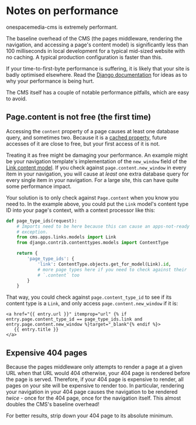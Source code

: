 # Notes on performance

onespacemedia-cms is extremely performant.

The baseline overhead of the CMS (the pages middleware, rendering the navigation, and accessing a page's content model) is significantly less than 100 milliseconds in local development for a typical mid-sized website with no caching.
A typical production configuration is faster than this.

If your time-to-first-byte performance is suffering, it is likely that your site is badly optimised elsewhere.
Read the [Django documentation](https://docs.djangoproject.com/en/dev/topics/performance/) for ideas as to why your performance is being hurt.

The CMS itself has a couple of notable performance pitfalls, which are easy to avoid.

## Page.content is not free (the first time)

Accessing the `content` property of a page causes at least one database query, and sometimes two.
Because it is a [cached property](https://docs.djangoproject.com/en/dev/ref/utils/#django.utils.functional.cached_property),
future accesses of it are close to free, but your first access of it is not.

Treating it as free might be damaging your performance.
An example might be your navigation template's implementation of the `new_window` field of the [Link content model](links-app.md).
If you check against `page.content.new_window` in every item in your navigation, you will cause at _least_ one extra database query for every single item in your navigation.
For a large site, this can have quite some performance impact.

Your solution is to only check against `Page.content` when you know you need to.
In the example above, you could put the `Link` model's content type ID into your page's context, with a context processor like this:

```python
def page_type_ids(request):
    # Imports need to be here because this can cause an apps-not-ready
    # exception.
    from cms.apps.links.models import Link
    from django.contrib.contenttypes.models import ContentType

    return {
        'page_type_ids': {
            'link': ContentType.objects.get_for_model(Link).id,
            # more page types here if you need to check against their
            # `.content` too
        }
    }
```

That way, you could check against `page.content_type_id` to see if its content type is a `Link`, and only access `page.content.new_window` if it is:

```
<a href="{{ entry.url }}" itemprop="url" {% if entry.page.content_type_id == page_type_ids.link and entry.page.content.new_window %}target="_blank"{% endif %}>
   {{ entry.title }}
</a>
```

## Expensive 404 pages

Because the pages middleware only attempts to render a page at a given URL when that URL would 404 otherwise, your 404 page is rendered before the page is served.
Therefore, if your 404 page is expensive to render, all pages on your site will be expensive to render too.
In particular, rendering your navigation in your 404 page causes the navigation to be rendered _twice_ - once for the 404 page, once for the navigation itself. This almost doubles the CMS's baseline overhead!

For better results, strip down your 404 page to its absolute minimum.
